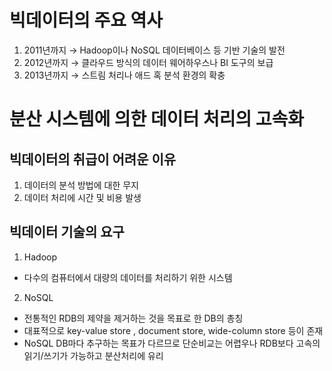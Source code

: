 # 빅데이터의 주요 역사
1. 2011년까지 → Hadoop이나 NoSQL 데이터베이스 등 기반 기술의 발전  
2. 2012년까지 → 클라우드 방식의 데이터 웨어하우스나 BI 도구의 보급  
3. 2013년까지 → 스트림 처리나 애드 혹 분석 환경의 확충  

# 분산 시스템에 의한 데이터 처리의 고속화
## 빅데이터의 취급이 어려운 이유
1. 데이터의 분석 방법에 대한 무지  
2. 데이터 처리에 시간 및 비용 발생  

## 빅데이터 기술의 요구
1. Hadoop
  - 다수의 컴퓨터에서 대량의 데이터를 처리하기 위한 시스템

2. NoSQL
- 전통적인 RDB의 제약을 제거하는 것을 목표로 한 DB의 총칭
- 대표적으로 key-value store , document store, wide-column store 등이 존재
- NoSQL DB마다 추구하는 목표가 다르므로 단순비교는 어렵우나 RDB보다 고속의 읽기/쓰기가 가능하고 분산처리에 유리
